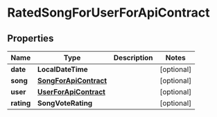 

# RatedSongForUserForApiContract


## Properties

Name | Type | Description | Notes
------------ | ------------- | ------------- | -------------
**date** | **LocalDateTime** |  |  [optional]
**song** | [**SongForApiContract**](SongForApiContract.md) |  |  [optional]
**user** | [**UserForApiContract**](UserForApiContract.md) |  |  [optional]
**rating** | **SongVoteRating** |  |  [optional]



